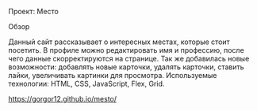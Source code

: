 Проект: Место

Обзор

Данный сайт рассказывает о интересных местах, которые стоит посетить. В профиле можно редактировать имя и профессию, после чего данные скорректируются на странице. Так же добавилась новые возможности: добавлять новые карточки, удалять карточки, ставить лайки, увеличивать картинки для просмотра. Используемые технологии: HTML, CSS, JavaScript, Flex, Grid.

https://gorgor12.github.io/mesto/


